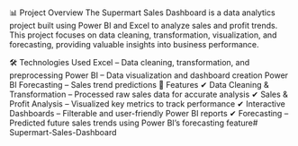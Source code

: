 📊 Project Overview
The Supermart Sales Dashboard is a data analytics project built using Power BI and Excel to analyze sales and profit trends. This project focuses on data cleaning, transformation, visualization, and forecasting, providing valuable insights into business performance.

🛠️ Technologies Used
Excel – Data cleaning, transformation, and preprocessing
Power BI – Data visualization and dashboard creation
Power BI Forecasting – Sales trend predictions
📌 Features
✔ Data Cleaning & Transformation – Processed raw sales data for accurate analysis
✔ Sales & Profit Analysis – Visualized key metrics to track performance
✔ Interactive Dashboards – Filterable and user-friendly Power BI reports
✔ Forecasting – Predicted future sales trends using Power BI’s forecasting feature# Supermart-Sales-Dashboard
